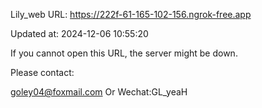 Lily_web URL: https://222f-61-165-102-156.ngrok-free.app

Updated at: 2024-12-06 10:55:20

If you cannot open this URL, the server might be down.

Please contact: 

goley04@foxmail.com Or Wechat:GL_yeaH